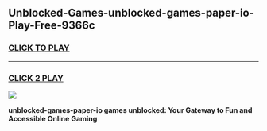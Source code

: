 
## Unblocked-Games-unblocked-games-paper-io-Play-Free-9366c
<h3>
<a href="https://premium76.site?title=unblocked-games-paper-io&ref=15A">CLICK TO PLAY</a></h3>
<hr>

<h3>
<a href="https://premium76.site?title=unblocked-games-paper-io&ref=15A">CLICK 2 PLAY</a>
  
</h3>

<a href="https://premium76.site?title=unblocked-games-paper-io&ref=15A"><img src="https://clearcache.store/games.png"></a>


**unblocked-games-paper-io games unblocked: Your Gateway to Fun and Accessible Online Gaming**
